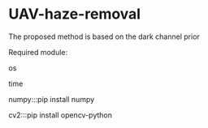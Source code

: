 # UAV-haze-removal
The proposed method is based on the dark channel prior

Required module:

os

time

numpy:::pip install numpy

cv2:::pip install opencv-python
